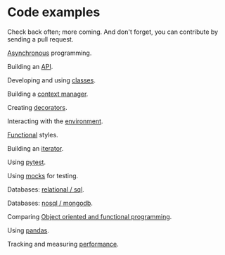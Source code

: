# Code examples

Check back often; more coming. And don't forget, you can contribute by sending a pull request.

[Asynchronous](async/README.md) programming.

Building an [API](build_api/README.md).

Developing and using [classes](classes/README.md).

Building a [context manager](context_manager/README.md).

Creating [decorators](decorator/README.md).

Interacting with the [environment](environment/README.md).

[Functional](functions/README.md) styles.

Building an [iterator](iterators/README.md).

Using [pytest](pytest/README.md).

Using [mocks](mocks/README.md) for testing.

Databases: [relational / sql](rdbms/README.md).

Databases: [nosql / mongodb](mongodb/README.md).

Comparing [Object oriented and functional programming](oo_vs_fp/README.md).

Using [pandas](pandas/README.md).

Tracking and measuring [performance](performance/README.md).